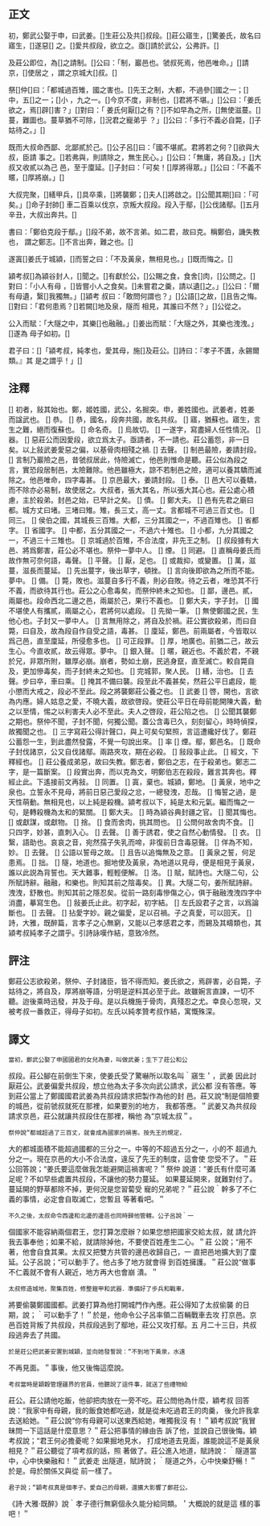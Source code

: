 ## 正文
初，鄭武公娶于申，曰武姜。[]生莊公及共[]叔段。[]莊公寤生，[]驚姜氏，故名曰寤生，[]遂惡[]
之。[]愛共叔段，欲立之。亟[]請於武公，公弗許。[]

及莊公即位，為[]之請制。[]公曰：「制，巖邑也。虢叔死焉，他邑唯命。」[]請京，[]使居之
，謂之京城大[]叔。[]

祭[]仲[]曰：「都城過百雉，國之害也。[]先王之制，大都，不過參[]國之一；[]中，五[]之一；[]小
，九之一。[]今京不度，非制也，[]君將不堪。」[]公曰：「姜氏欲之，焉[]辟[]害？」[]對曰：「
姜氏何厭[]之有？[]不如早為之所，[]無使滋蔓。[]蔓，難圖也。蔓草猶不可除，[]況君之寵弟乎
？」[]公曰：「多行不義必自斃，[]子姑待之。」[]

既而大叔命西鄙、北鄙貳於己。[]公子呂[]曰：「國不堪貳。君將若之何？[]欲與大叔，臣請
事之。[]若弗與，則請除之，無生民心。」[]公曰：「無庸，將自及。」[]大叔又收貳以為己
邑，至于廩延。[]子封曰：「可矣！[]厚將得眾。」[]公曰：「不義不暱，[]厚將崩。」[]

大叔完聚，[]繕甲兵，[]具卒乘，[]將襲鄭；[]夫人[]將啟之。[]公聞其期[]曰：「可矣。」[]命子封帥[]
車二百乘以伐京，京叛大叔段。段入于鄢，[]公伐諸鄢。[]五月辛丑，大叔出奔共。[]

書曰：「鄭伯克段于鄢。」[]段不弟，故不言弟。如二君，故曰克。稱鄭伯，譏失教也，
謂之鄭志。[]不言出奔，難之也。[]

遂寘[]姜氏于城潁，[]而誓之曰：「不及黃泉，無相見也。」[]既而悔之。[]

潁考叔[]為潁谷封人，[]聞之。[]有獻於公，[]公賜之食，食舍[]肉，[]公問之。[]對曰：「小人有母
，[]皆嘗小人之食矣。[]未嘗君之羹，請以遺[]之。」[]公曰：「爾有母遺，繄[]我獨無。」[]潁考
叔曰：「敢問何謂也？」[]公語[]之故，[]且告之悔。[]對曰：「君何患焉？[]若闕[]地及泉，隧而
相見，其誰曰不然？」[]公從之。

公入而賦：「大隧之中，其樂[]也融融。」[]姜出而賦：「大隧之外，其樂也洩洩。」[]遂為
母子如初。[]

君子曰：[]「潁考叔，純孝也，愛其母，施[]及莊公。[]詩曰：『孝子不匱，永錫爾類。』其
是之謂乎！」[]



## 注釋
[] 初者，敍其始也。鄭，姬姓國，武公，名掘突。申，姜姓國也。武姜者，姓姜而諡武也。
[] 恭。
[] 恭，國名，段奔共國，故名共叔。
[] 寤，猶蘇也。寤生，言生之難，絕而復蘇也。
[] 命名奇。
[] 烏故切。
[] 一遂字，寫盡婦人任性情況。
[] 器。
[] 惡莊公而因愛段，欲立爲太子。亟請者，不一請也。莊公蓄怨，非一日矣。以上敍武姜愛惡之偏，以基骨肉相殘之禍.
[] 去聲。
[] 制邑最險，姜請封段。
[] 言制乃巖險之邑，昔虢叔居此，恃險滅亡，他邑則惟命是聽。莊公似為段之言，實恐段居制邑，太險難除。他邑雖極大，諒不若制邑之險，適可以養其驕而滅除之。他邑唯命，四字毒甚。
[] 京邑最大，姜請封段。
[] 泰。
[] 邑大可以養驕，而不除亦必易制，故使居之。大叔者，張大其名，所以張大其心也。莊公處心積慮，主於殺弟。封邑之始，已早計之矣。
[] 債。
[] 鄭大夫。
[] 邑有先君之廟曰都。城方丈曰堵。三堵曰雉。雉，長三丈，高一丈。言都城不可過三百丈也。
[] 同三。
[] 侯伯之國，其城長三百雉。大都，三分其國之一，不過百雉也。
[] 省都字。
[] 省國字。
[] 中都，五分其國之一，不過六十雉也。
[] 小都，九分其國之一，不過三十三雉也。
[] 京城過於百雉，不合法度，非先王之制。
[] 叔段據有大邑、將爲鄭害，莊公必不堪也。祭仲一夢中人。
[] 煙。
[] 同避。
[] 直稱母姜氏而故作無可奈何語，毒聲。
[] 平聲。
[] 厭，足也。
[] 或裁抑，或變置。
[] 萬，滋蔓，滋長而蔓延。
[] 先出蔓字，後出草字，頓挫。
[] 言向後即欲為之所而不能。夢中。
[] 備。
[] 斃，敗也。滋蔓自多行不義，則必自敗。待之云者，唯恐其不行不義，而欲待其行也。莊公之心愈毒矣，而祭仲終未之知也。
[] 鄙，邊邑。貳，兩屬也。段命西北二邊之邑，兩屬於己，果行不義也。
[] 鄭大夫，字子封。
[] 國不堪使人有攜貳，兩屬之心，君將何以處段。
[] 先拗一筆。
[] 無使鄭國之民，生他心也。子封又一夢中人。
[] 言無用除之，將自及於禍。莊公實欲殺弟，而曰自斃，曰自及，故為段自作自受之語，毒甚。
[] 廩延，鄭邑。前兩屬者，今皆取以爲己邑，直至廩延，所侵愈多也。
[] 可正段罪。
[] 厚，地廣也。前猶二己，故云生心。今直收貳，故云得眾。夢中。
[] 銀入聲。
[] 暱，親近也。不義於君，不親於兄，非眾所附，雖厚必崩。崩者，勢如土崩，民逃身竄，直至滅亡。較自斃自及，更加慘毒矣，而子封終未之知也。
[] 完城郭，聚人民。
[] 繕，治也。
[] 去聲。步曰卒，車曰乘。
[] 掩其不備曰襲。段至此不義甚矣，然莊公平日處段，能小懲而大戒之，段必不至此。段之將襲鄭莊公養之也。
[] 武姜
[] 啓，開也，言欲為内應。婦人姑息之愛，不曉大義，故欲啓段。使莊公平日在母前能開陳大義，動之以至情，惕之以利害夫人必不至此。夫人之啓段，莊公陷之也。
[] 公聞其襲鄭之期也。祭仲不聞，子封不聞，何獨公聞。蓋公含毒已久，刻刻留心，時時偵探，故獨聞之也。
[] 三字寫莊公得計聲口，與上可矣句緊照，言這遭纔好伐了。鄭莊公蓄怨一生，到此盡然發露，不覺一句說出來。
[] 率
[] 煙。鄢，鄭邑名。
[] 既命子封伐諸京，公又自伐諸鄢。兩路夾攻，期在必殺。
[] 敍段事止此。
[] 經文，下釋經也。
[] 莊公養成弟惡，故曰失教。鄭志者，鄭伯之志，在于殺弟也。鄭志二字，是一篇斷案。
[] 段實出奔，而以克為文，明鄭伯志在殺段，難言其奔也。釋經止此。下遙接前文再敍。
[] 同置。
[] 寘，棄也。城潁，鄭地。
[] 黃泉，地中之泉也。立誓永不見母，將前日惡己愛段之忿，一總發洩，忍哉。
[] 悔誓之過，是天性萌動。無相見也，以上純是殺機。潁考叔以下，純是太和元氣。繼而悔之一句，是轉殺機為太和的緊關。
[] 鄭大夫。
[] 時為潁谷典封疆之官。
[] 聞其悔也。
[] 或獻謀，或獻物。
[] 捨。
[] 食而舍肉，挑其問也。
[] 公問何故舍肉不食。
[] 只四字，妙甚，直刺入心。
[] 去聲。
[] 善于誘君，使之自然心動情發。
[] 衣。
[] 繄，語助也。哀哀之音，宛然孺子失乳而啼，非復前日含毒惡聲。
[] 佯為不知，妙。
[] 去聲。
[] 公語以誓母之故。
[] 且告以追悔無及之意。
[] 黃泉之誓，何足患焉。
[] 拙。
[] 隧，地道也。掘地使及黃泉，為地道以見母，便是相見于黃泉，誰以此説為背誓也。天大難事，輕輕便解。
[] 洛。
[] 賦，賦詩也。大隧二句，公所賦詩辭。融融，和樂也。則知其前之陰毒矣。
[] 異。大隧二句，姜所賦詩辭。洩洩，舒散也。則知其前之隱忍矣。從前一路刻毒慘傷之心，俱于融融洩洩四字中消盡，摹寫生色。
[] 敍姜氏止此。初字起，初字結。
[] 左氏設君子之言，以爲論斷也。
[] 去聲。
[] 拈愛字妙。親之偏愛，足以召禍。子之真愛，可以回天。
[] 詩，大雅，既醉篇，言孝子之心無窮，又能以己孝感君之孝，而錫及其疇類也，其潁考叔純孝子之謂乎。引詩詠嘆作結，意致冷然。


## 評注
鄭莊公志欲殺弟，祭仲、子封諸臣，皆不得而知。姜氏欲之，焉辟害，必自斃，子姑待之，將自及，厚將崩等語，分明是逆料其必至于此。故雖婉言直諫，一切不聽。迨後乘時迅發，并及于母。是以兵機施于骨肉，真殘忍之尤。幸良心忽現，又被考叔一番救正，得母子如初。左氏以純孝贊考叔作結，寓慨殊深。


## 譯文

    當初，鄭武公娶了申國國君的女兒為妻，叫做武姜；生下了莊公和公
叔段。莊公腳在前倒生下來，使姜氏受了驚嚇所以取名叫｀窹生＇，武姜
因此討厭莊公。武姜偏愛共叔段，想立他為太子多次向武公請求，武公都
沒有答應。等到莊公當上了鄭國國君武姜為共叔段請求把製作為他的封
邑。莊又說“制是個險要的城邑，從前虢叔就死在那裡，如果要別的地方，
我都答應。＂武姜又為共叔段請求京邑，莊公就讓共叔段住在那裡，稱他
為“京城太叔＂。   
 
    祭仲說“都城超過了三百丈，就會成為國家的禍害。按先王的規定，
大的都城面積不能超過國都的三分之一。中等的不超過五分之一，小的不
超過九分之一。現在京邑的大小不合法度，違反了先王的制度，這會使
您受不了。＂莊公回答說；“姜氏要這麼做我怎能避開這禍害呢？＂祭仲
說道：“姜氏有什麼可滿足呢？不如早些處置共叔段，不讓他的勢力蔓延。
如果蔓延開來，就難對付了。蔓延開的野草都除不掉，更何況是您習蔔受
寵的兄弟呢？＂莊公說｀幹多了不仁義的事情，必定會自取滅亡，您暫且
等著看吧。＂   
 
    不久之後，太叔命令西邊和北邊的邊邑也同時歸他管轄。公子呂說｀一
個國家不能容納兩個君王，您打算怎麼辦？如果您想把國家交給太叔，就
請允許我去事奉他；如果不給，就請除掉他，不要使百姓產生二心。＂莊
公說；“用不著，他會自食其果。太叔又把雙方共管的邊邑收歸自己，一
直把邑地擴大到了廩延。公子呂說；“可以動手了。他占多了地方就會得
到百姓擁護。＂莊公說“做事不仁義就不會有人親近，地方再大也會崩
潰。＂   
 
    太叔修造城地，聚集百姓，修整鎧甲和武器．準備好了步兵和戰車，
將要偷襲鄭國國都。武姜打算為他打開城門作內應。莊公得知了太叔偷襲
的日期，說；｀可以動手了！＂於是，他命令公子呂率領二百輛戰車去攻
打京邑。京邑百姓背叛了共叔段，共叔段逃到了鄢地，莊公又攻打鄢。五
月二十三日，共叔段逃奔去了共國。   
 
    於是莊公把武姜安置到城穎，並向她發誓說：“不到地下黃泉，水遠
不再見面。＂事後，他又後悔這麼說。   
 
    考叔當時是穎穀管理疆界的官員，他聽說了這件事，就送了些禮物給
莊公。莊公請他吃飯，他卻把肉放在一旁不吃。莊公問他為什麼，穎考叔
回答說：“我家中有母親，我的飯食她都吃過，就是從未吃過君王的肉羹，
後允許我拿去送給她。＂莊公說“你有母親可以送東西給她，唯獨我沒
有！＂穎考叔說“我冒昧問一下這話是什麼意思？＂莊公把事情的緣由告
訴了他，並說自己很後悔。穎考叔說；“君王何必擔憂呢？如果掘地見水，
打成地道去見面，誰能說這不是黃泉相見？＂莊公聽從了項考叔的話，照
著做了。莊公進入地道，賦詩說：｀隧道當中，心中快樂融和！＂武姜走
出隧道，賦詩說；｀隧道之外，心中快樂舒暢！＂於是。母於關係又與從
前一樣了。   
 
    君子說；“穎考叔真是個孝子。愛自己的母親，還擴大影響了鄭莊公。
《詩·大雅·既醉》說｀孝子德行無窮個永久能分給同類。＇大概說的就是這
樣的事吧！＂   
